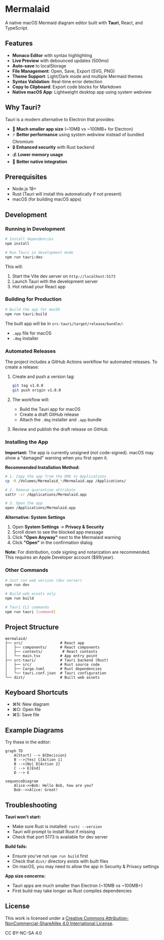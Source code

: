 # Mermalaid

A native macOS Mermaid diagram editor built with **Tauri**, React, and TypeScript.

## Features

- **Monaco Editor** with syntax highlighting
- **Live Preview** with debounced updates (500ms)
- **Auto-save** to localStorage
- **File Management**: Open, Save, Export (SVG, PNG)
- **Theme Support**: Light/Dark mode and multiple Mermaid themes
- **Syntax Validation**: Real-time error detection
- **Copy to Clipboard**: Export code blocks for Markdown
- **Native macOS App**: Lightweight desktop app using system webview

## Why Tauri?

Tauri is a modern alternative to Electron that provides:
- 🚀 **Much smaller app size** (~10MB vs ~100MB+ for Electron)
- ⚡ **Better performance** using system webview instead of bundled Chromium
- 🔒 **Enhanced security** with Rust backend
- 💰 **Lower memory usage**
- 🎯 **Better native integration**

## Prerequisites

- Node.js 18+
- Rust (Tauri will install this automatically if not present)
- macOS (for building macOS apps)

## Development

### Running in Development

```bash
# Install dependencies
npm install

# Run Tauri in development mode
npm run tauri:dev
```

This will:
1. Start the Vite dev server on `http://localhost:5173`
2. Launch Tauri with the development server
3. Hot reload your React app

### Building for Production

```bash
# Build the app for macOS
npm run tauri:build
```

The built app will be in `src-tauri/target/release/bundle/`:
- `.app` file for macOS
- `.dmg` installer

### Automated Releases

The project includes a GitHub Actions workflow for automated releases. To create a release:

1. Create and push a version tag:
   ```bash
   git tag v1.0.0
   git push origin v1.0.0
   ```

2. The workflow will:
   - Build the Tauri app for macOS
   - Create a draft GitHub release
   - Attach the `.dmg` installer and `.app` bundle

3. Review and publish the draft release on GitHub

### Installing the App

**Important:** The app is currently unsigned (not code-signed). macOS may show a "damaged" warning when you first open it.

**Recommended Installation Method:**
```bash
# 1. Copy the app from the DMG to Applications
cp -R /Volumes/Mermalaid_*/Mermalaid.app /Applications/

# 2. Remove quarantine attribute
xattr -cr /Applications/Mermalaid.app

# 3. Open the app
open /Applications/Mermalaid.app
```

**Alternative: System Settings**
1. Open **System Settings** → **Privacy & Security**
2. Scroll down to see the blocked app message
3. Click **"Open Anyway"** next to the Mermalaid warning
4. Click **"Open"** in the confirmation dialog

**Note:** For distribution, code signing and notarization are recommended. This requires an Apple Developer account ($99/year).

### Other Commands

```bash
# Just run web version (dev server)
npm run dev

# Build web assets only
npm run build

# Tauri CLI commands
npm run tauri [command]
```

## Project Structure

```
mermalaid/
├── src/                 # React app
│   ├── components/      # React components
│   ├── contexts/         # React contexts
│   └── main.tsx         # App entry point
├── src-tauri/           # Tauri backend (Rust)
│   ├── src/             # Rust source code
│   ├── Cargo.toml       # Rust dependencies
│   └── tauri.conf.json  # Tauri configuration
└── dist/                # Built web assets
```

## Keyboard Shortcuts

- ⌘N: New diagram
- ⌘O: Open file
- ⌘S: Save file

## Example Diagrams

Try these in the editor:

```
graph TD
    A[Start] --> B{Decision}
    B -->|Yes| C[Action 1]
    B -->|No| D[Action 2]
    C --> E[End]
    D --> E
```

```
sequenceDiagram
    Alice->>Bob: Hello Bob, how are you?
    Bob-->>Alice: Great!
```

## Troubleshooting

**Tauri won't start:**
- Make sure Rust is installed: `rustc --version`
- Tauri will prompt to install Rust if missing
- Check that port 5173 is available for dev server

**Build fails:**
- Ensure you've run `npm run build` first
- Check that `dist/` directory exists with built files
- On macOS, you may need to allow the app in Security & Privacy settings

**App size concerns:**
- Tauri apps are much smaller than Electron (~10MB vs ~100MB+)
- First build may take longer as Rust compiles dependencies

## License

This work is licensed under a [Creative Commons Attribution-NonCommercial-ShareAlike 4.0 International License](http://creativecommons.org/licenses/by-nc-sa/4.0/).

CC BY-NC-SA 4.0
